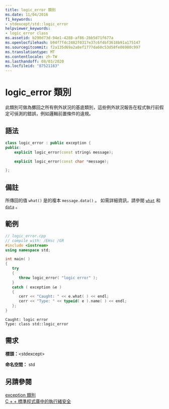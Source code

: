 ```yaml
---
title: logic_error 類別
ms.date: 11/04/2016
f1_keywords:
- stdexcept/std::logic_error
helpviewer_keywords:
- logic_error class
ms.assetid: b290d73d-94e1-4288-af86-2bb5d71f677a
ms.openlocfilehash: b94f7f4c2482f0317e37c6f4bf3618b91a175147
ms.sourcegitcommit: f2a135d69a2a8ef1777da60c53d58fe06980c997
ms.translationtype: MT
ms.contentlocale: zh-TW
ms.lasthandoff: 08/03/2020
ms.locfileid: "87521183"
---
```

# <a name="logic_error-class"></a>logic_error 類別

此類別可做為擲回之所有例外狀況的基底類別，這些例外狀況報告在程式執行前假定可偵測的錯誤，例如邏輯前置條件的違規。

## <a name="syntax"></a>語法

```cpp
class logic_error : public exception {
public:
    explicit logic_error(const string& message);

    explicit logic_error(const char *message);

};
```

## <a name="remarks"></a>備註

所傳回的值 `what()` 是的複本 `message.data()` 。 如需詳細資訊，請參閱 [`what`](../standard-library/exception-class.md) 和 [`data`](../standard-library/basic-string-class.md#data) 。

## <a name="example"></a>範例

```cpp
// logic_error.cpp
// compile with: /EHsc /GR
#include <iostream>
using namespace std;

int main( )
{
   try
   {
      throw logic_error( "logic error" );
   }
   catch ( exception &e )
   {
      cerr << "Caught: " << e.what( ) << endl;
      cerr << "Type: " << typeid( e ).name( ) << endl;
   };
}
```

```Output
Caught: logic error
Type: class std::logic_error
```

## <a name="requirements"></a>需求

**標頭：**\<stdexcept>

**命名空間：** std

## <a name="see-also"></a>另請參閱

[exception 類別](../standard-library/exception-class.md)\
[C + + 標準程式庫中的執行緒安全](../standard-library/thread-safety-in-the-cpp-standard-library.md)

